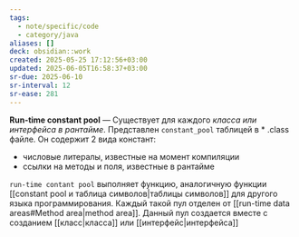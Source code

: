 ```yaml
---
tags:
  - note/specific/code
  - category/java
aliases: []
deck: obsidian::work
created: 2025-05-25 17:12:56+03:00
updated: 2025-06-05T16:58:37+03:00
sr-due: 2025-06-10
sr-interval: 12
sr-ease: 281
---
```


**Run-time constant pool**
—
Существует для каждого *класса или интерфейса в рантайме*. Представлен `constant_pool` таблицей в * .class файле. Он содержит 2 вида констант:
- числовые литералы, известные на момент компиляции
- ссылки на методы и поля, известные в рантайме

`run-time contant pool` выполняет функцию, аналогичную функции [[constant pool и таблица символов|таблицы символов]] для другого языка программирования. Каждый такой пул отделен от [[run-time data areas#Method area|method area]]. Данный пул создается вместе с созданием [[класс|класса]] или [[интерфейс|интерфейса]]
